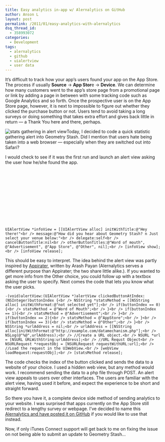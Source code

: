 ```yaml
---
title: Easy analytics in-app w/ Alernalytics on GitHub
author: Anson L
layout: post
permalink: /2011/01/easy-analytics-with-alernalytics
dsq_thread_id:
  - 358993072
categories:
  - Development
tags:
  - alernalytics
  - github
  - uialertview
  - user data
---
```

It&#8217;s difficult to track how your app&#8217;s users found your app on the App Store. The process if usually **Source** -> **App Stor**e -> **Device**. We can determine how many customers went to the app&#8217;s store page from a promotional page or link by adding a page in between with some tracking code such as Google Analytics and so forth. Once the prospective user is on the App Store page, however, it is next to impossible to figure out whether they clicked the purchase button or not. Users tend to avoid taking a long surveys or doing something that takes extra effort and gives back little in return — a Thank You here and there, perhaps.

<img class="alignleft size-full wp-image-362" title="stats gathering" src="https://i2.wp.com/apparentetch.com/wp-content/uploads/2011/01/stats-gathering.png?resize=300%2C431" alt="stats gathering in alert view" data-recalc-dims="1" />Today, I decided to code a quick statistic gathering alert into Geometry Stash. Did I mention that users hate being taken into a web browser — especially when they are switched out into Safari?

I would check to see if it was the first run and launch an alert view asking the user how he/she found the app.

&nbsp;

&nbsp;

&nbsp;

&nbsp;

&nbsp;

&nbsp;

`UIAlertView *infoView = [[UIAlertView alloc] initWithTitle:@"Hey there!"<br />
message:@"How did you hear about Geometry Stash? n Just select your venue below:"<br />
delegate:self<br />
cancelButtonTitle:nil<br />
otherButtonTitles:@"Word of mouth", @"Advertisement", @"App Store", @"Other", nil];<br />
[infoView show];<br />
[infoView release];`

This should be easy to interpret. The idea behind the alert view was partly inspired by <a rel="nofollow" href="http://arashpayan.com/blog/index.php/2009/09/07/presenting-appirater/">Appirater</a>, written by Arash Payan (Alernalytics serves a different purpose than Appirater; the two share little alike.). If you wanted to get more info from the Other choice, you could follow up with a textbox asking the user to specify. Next comes the code that lets you know what the user picks.

<p style="text-align: center;">
  <!--more Read More → -->
</p>

`-(void)alertView:(UIAlertView *)alertView clickedButtonAtIndex:(NSInteger)buttonIndex {<br />
NSString *statsMethod = [[NSString alloc] initWithFormat:@"not selected yet"];<br />
if(buttonIndex == 0){<br />
statsMethod = @"Word of Mouth";<br />
}<br />
if(buttonIndex == 1){<br />
statsMethod = @"Advertisement";<br />
}<br />
if(buttonIndex == 2){<br />
statsMethod = @"AppStore";<br />
}<br />
if(buttonIndex == 3){<br />
statsMethod = @"Other";<br />
}<br />
NSString *urlAddress = nil;<br />
urlAddress = [[NSString alloc]initWithFormat:@"http://example.com/datamechanism.php"];<br />
NSLog(@"%@",urlAddress);<br />
//Create a URL object.<br />
NSURL *url = [NSURL URLWithString:urlAddress];<br />
//URL Requst Object<br />
NSURLRequest *requestObj = [NSURLRequest requestWithURL:url];<br />
//Load the request in the UIWebView.<br />
[webView loadRequest:requestObj];<br />
[statsMethod release];`

The code checks the index of the button clicked and sends the data to a website of your choice. I used a hidden web view, but any method would work. I recommend sending the data to a php file through POST. An alert view appeals to users over other interfaces. The users are familiar with the alert view, having used it before, and expect the experience to be short and straight forward.

So there you have it, a complete device side method of sending analytics to your website. I was surprised that apps currently on the App Store still redirect to a lengthy survey or webpage. I&#8217;ve decided to name this <a rel="nofollow" href="https://github.com/ansonl/Alernalytics">Alernalytics and have posted it on GitHub</a> if you would like to use that instead.

Now, if only iTunes Connect support will get back to me on fixing the issue on not being able to submit an update to Geometry Stash&#8230;